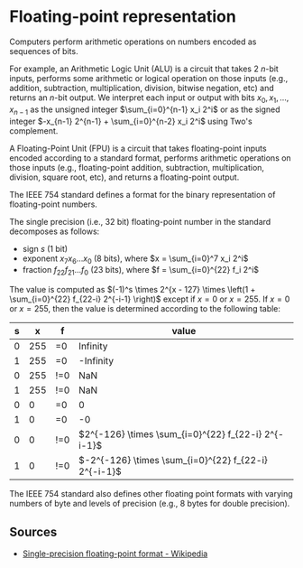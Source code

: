 # Floating-point representation

Computers perform arithmetic operations on numbers encoded as sequences of bits.

For example, an Arithmetic Logic Unit (ALU) is a circuit that takes 2 $n$-bit inputs, performs some arithmetic or logical operation on those inputs (e.g., addition, subtraction, multiplication, division, bitwise negation, etc) and returns an $n$-bit output. We interpret each input or output with bits $x_0, x_1, \ldots, x_{n-1}$ as the unsigned integer $\sum_{i=0}^{n-1} x_i 2^i$ or as the signed integer $-x_{n-1} 2^{n-1} + \sum_{i=0}^{n-2} x_i 2^i$ using Two's complement.

A Floating-Point Unit (FPU) is a circuit that takes floating-point inputs encoded according to a standard format, performs arithmetic operations on those inputs (e.g., floating-point addition, subtraction, multiplication, division, square root, etc), and returns a floating-point output.

The IEEE 754 standard defines a format for the binary representation of floating-point numbers.

The single precision (i.e., 32 bit) floating-point number in the standard decomposes as follows:

* sign $s$ (1 bit)
* exponent $x_7 x_6 \dots x_0$ (8 bits), where $x = \sum_{i=0}^7 x_i 2^i$ 
* fraction $f_{22} f_{21} \dots f_0$ (23 bits), where $f = \sum_{i=0}^{22} f_i 2^i$

The value is computed as $(-1)^s \times 2^{x - 127} \times \left(1 + \sum_{i=0}^{22} f_{22-i} 2^{-i-1} \right)$ except if $x = 0$ or $x = 255$. If $x = 0$ or $x = 255$, then the value is determined according to the following table:

|s|x|f|value|
|-|-|-|-----|
|0|255|=0|Infinity|
|1|255|=0|-Infinity|
|0|255|!=0|NaN|
|1|255|!=0|NaN|
|0|0|=0|0|
|1|0|=0|-0|
|0|0|!=0|$2^{-126} \times \sum_{i=0}^{22} f_{22-i} 2^{-i-1}$|
|1|0|!=0|$-2^{-126} \times \sum_{i=0}^{22} f_{22-i} 2^{-i-1}$|

The IEEE 754 standard also defines other floating point formats with varying numbers of byte and levels of precision (e.g., 8 bytes for double precision).

## Sources

* [Single-precision floating-point format - Wikipedia](https://en.wikipedia.org/wiki/Single-precision_floating-point_format)
